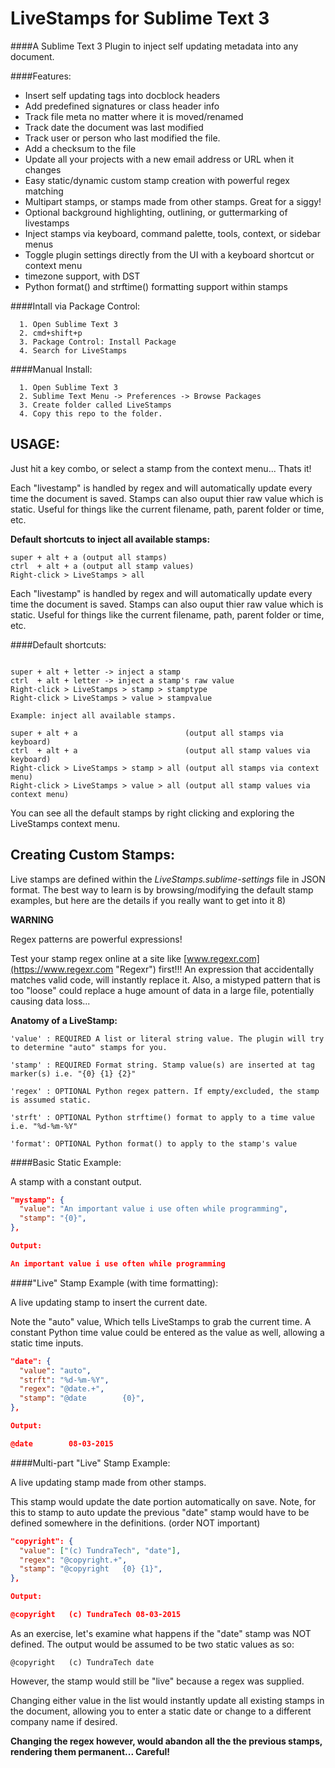 # LiveStamps for Sublime Text 3

####A Sublime Text 3 Plugin to inject self updating metadata into any document.

####Features:  

  * Insert self updating tags into docblock headers
  * Add predefined signatures or class header info
  * Track file meta no matter where it is moved/renamed
  * Track date the document was last modified
  * Track user or person who last modified the file.
  * Add a checksum to the file
  * Update all your projects with a new email address or URL when it changes
  * Easy static/dynamic custom stamp creation with powerful regex matching
  * Multipart stamps, or stamps made from other stamps. Great for a siggy!
  * Optional background highlighting, outlining, or guttermarking of livestamps 
  * Inject stamps via keyboard, command palette, tools, context, or sidebar menus
  * Toggle plugin settings directly from the UI with a keyboard shortcut or context menu
  * timezone support, with DST
  * Python format() and strftime() formatting support within stamps
  
####Intall via Package Control: 

```
  1. Open Sublime Text 3
  2. cmd+shift+p
  3. Package Control: Install Package
  4. Search for LiveStamps
```

####Manual Install: 

```
  1. Open Sublime Text 3
  2. Sublime Text Menu -> Preferences -> Browse Packages
  3. Create folder called LiveStamps
  4. Copy this repo to the folder.
```



## USAGE:
Just hit a key combo, or select a stamp from the context menu...  Thats it! 

Each "livestamp" is handled by regex and will automatically update every time the document is saved. Stamps can also ouput thier raw value which is static. Useful for things like the current filename, path, parent folder or time, etc.

**Default shortcuts to inject all available stamps:**

```
super + alt + a (output all stamps)
ctrl  + alt + a (output all stamp values)
Right-click > LiveStamps > all
 ```
Each "livestamp" is handled by regex and will automatically update every time the document is saved. Stamps can also ouput thier raw value which is static. Useful for things like the current filename, path, parent folder or time, etc.

####Default shortcuts:

```

super + alt + letter -> inject a stamp
ctrl  + alt + letter -> inject a stamp's raw value
Right-click > LiveStamps > stamp > stamptype
Right-click > LiveStamps > value > stampvalue

Example: inject all available stamps.
  
super + alt + a                        (output all stamps via keyboard)
ctrl  + alt + a                        (output all stamp values via keyboard)
Right-click > LiveStamps > stamp > all (output all stamps via context menu)
Right-click > LiveStamps > value > all (output all stamp values via context menu)

```
You can see all the default stamps by right clicking and exploring the LiveStamps context menu.



## Creating Custom Stamps:

Live stamps are defined within the *LiveStamps.sublime-settings* file in JSON format. The best way to learn is by browsing/modifying the default stamp examples, but here are the details if you really want to get into it 8)

**WARNING**

Regex patterns are powerful expressions!
    
Test your stamp regex online at a site like [www.regexr.com](https://www.regexr.com "Regexr") first!!! An expression that accidentally matches valid code, will instantly replace it. Also, a mistyped pattern that is too "loose" could replace a huge amount of data in a large file, potentially causing data loss...



**Anatomy of a LiveStamp:**



```
'value' : REQUIRED A list or literal string value. The plugin will try to determine "auto" stamps for you.

'stamp' : REQUIRED Format string. Stamp value(s) are inserted at tag marker(s) i.e. "{0} {1} {2}"

'regex' : OPTIONAL Python regex pattern. If empty/excluded, the stamp is assumed static.

'strft' : OPTIONAL Python strftime() format to apply to a time value i.e. "%d-%m-%Y"

'format': OPTIONAL Python format() to apply to the stamp's value
```



####Basic Static Example: 



A stamp with a constant output.



```json
"mystamp": {
  "value": "An important value i use often while programming",
  "stamp": "{0}",
},

Output: 

An important value i use often while programming

```



####"Live" Stamp Example (with time formatting): 



A live updating stamp to insert the current date.

Note the "auto" value, Which tells LiveStamps to grab the current time. A constant Python time value could be entered as the value as well, allowing a static time inputs.



```json
"date": {
  "value": "auto",
  "strft": "%d-%m-%Y",
  "regex": "@date.+",
  "stamp": "@date        {0}",
},

Output: 

@date        08-03-2015
```



####Multi-part "Live" Stamp Example: 



A live updating stamp made from other stamps.

This stamp would update the date portion automatically on save. Note, for this to stamp to auto update the previous "date" stamp would have to be defined somewhere in the definitions. (order NOT important)



```json
"copyright": {
  "value": ["(c) TundraTech", "date"],
  "regex": "@copyright.+",
  "stamp": "@copyright   {0} {1}",
},

Output:

@copyright   (c) TundraTech 08-03-2015
```



As an exercise, let's examine what happens if the "date" stamp was NOT defined. The output would be assumed to be two static values as so:



```
@copyright   (c) TundraTech date
```



However, the stamp would still be "live" because a regex was supplied. 

Changing either value in the list would instantly update all existing stamps in the document, allowing you to enter a static date or change to a different company name if desired. 

**Changing the regex however, would abandon all the the previous stamps, rendering them permanent... Careful!**



